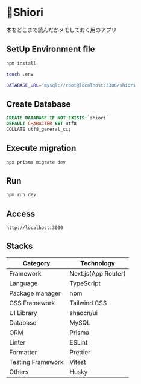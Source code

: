 # 🔖Shiori

本をどこまで読んだかメモしておく用のアプリ

## SetUp Environment file

```bash
npm install
```

```bash
touch .env
```

```bash
DATABASE_URL="mysql://root@localhost:3306/shiori
```

## Create Database

```sql
CREATE DATABASE IF NOT EXISTS `shiori`
DEFAULT CHARACTER SET utf8
COLLATE utf8_general_ci;
```

## Execute migration

```bash
npx prisma migrate dev
```

## Run

```bash
npm run dev
```

## Access

```
http://localhost:3000
```

## Stacks

| Category          | Technology          |
| ----------------- | ------------------- |
| Framework         | Next.js(App Router) |
| Language          | TypeScript          |
| Package manager   | npm                 |
| CSS Framework     | Tailwind CSS        |
| UI Library        | shadcn/ui           |
| Database          | MySQL               |
| ORM               | Prisma              |
| Linter            | ESLint              |
| Formatter         | Prettier            |
| Testing Framework	| Vitest              |
| Others            | Husky               |
